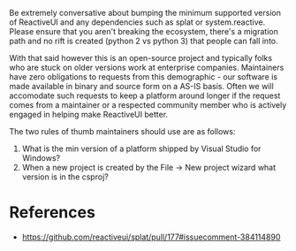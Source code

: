Be extremely conversative about bumping the minimum supported version of ReactiveUI and any dependencies such as splat or system.reactive. Please ensure that you aren't breaking the ecosystem, there's a migration path and no rift is created (python 2 vs python 3) that people can fall into.

With that said however this is an open-source project and typically folks who are stuck on older versions work at enterprise companies. Maintainers have zero obligations to requests from this demographic - our software is made available in binary and source form on a AS-IS basis. Often we will accomodate such requests to keep a platform around longer if the request comes from a maintainer or a respected community member who is actively engaged in helping make ReactiveUI better.

The two rules of thumb maintainers should use are as follows: 

1) What is the min version of a platform shipped by Visual Studio for Windows?
2) When a new project is created by the File -> New project wizard what version is in the csproj?

# References
* https://github.com/reactiveui/splat/pull/177#issuecomment-384114890
